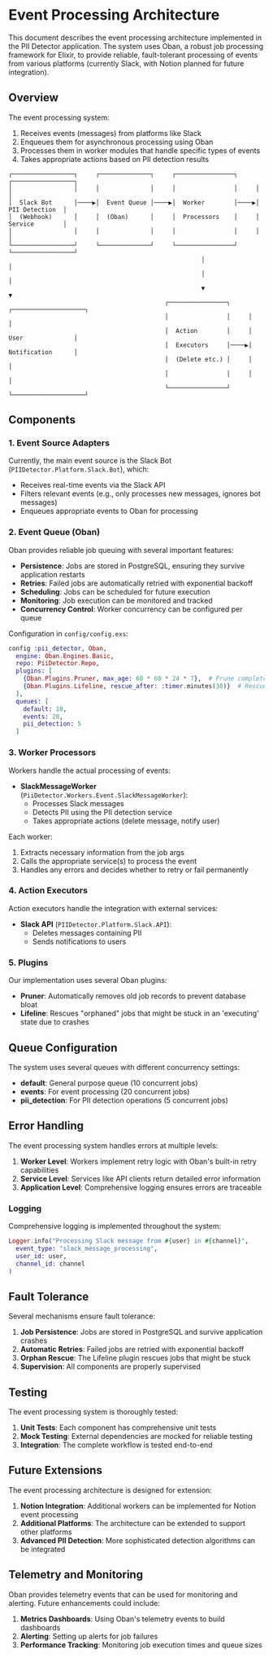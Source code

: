 # Event Processing Architecture

This document describes the event processing architecture implemented in the PII Detector application. The system uses Oban, a robust job processing framework for Elixir, to provide reliable, fault-tolerant processing of events from various platforms (currently Slack, with Notion planned for future integration).

## Overview

The event processing system:

1. Receives events (messages) from platforms like Slack
2. Enqueues them for asynchronous processing using Oban
3. Processes them in worker modules that handle specific types of events
4. Takes appropriate actions based on PII detection results

```
┌─────────────────┐     ┌──────────────┐     ┌────────────────┐     ┌─────────────────┐
│                 │     │              │     │                │     │                 │
│  Slack Bot      │────▶│  Event Queue │────▶│  Worker        │────▶│  PII Detection  │
│  (Webhook)      │     │  (Oban)      │     │  Processors    │     │  Service        │
│                 │     │              │     │                │     │                 │
└─────────────────┘     └──────────────┘     └────────────────┘     └─────────────────┘
                                                     │                       │
                                                     │                       │
                                                     ▼                       ▼
                                           ┌────────────────┐     ┌────────────────────┐
                                           │                │     │                    │
                                           │  Action        │     │  User              │
                                           │  Executors     │────▶│  Notification      │
                                           │  (Delete etc.) │     │                    │
                                           │                │     │                    │
                                           └────────────────┘     └────────────────────┘
```

## Components

### 1. Event Source Adapters

Currently, the main event source is the Slack Bot (`PIIDetector.Platform.Slack.Bot`), which:
- Receives real-time events via the Slack API
- Filters relevant events (e.g., only processes new messages, ignores bot messages)
- Enqueues appropriate events to Oban for processing

### 2. Event Queue (Oban)

Oban provides reliable job queuing with several important features:
- **Persistence**: Jobs are stored in PostgreSQL, ensuring they survive application restarts
- **Retries**: Failed jobs are automatically retried with exponential backoff
- **Scheduling**: Jobs can be scheduled for future execution
- **Monitoring**: Job execution can be monitored and tracked
- **Concurrency Control**: Worker concurrency can be configured per queue

Configuration in `config/config.exs`:
```elixir
config :pii_detector, Oban,
  engine: Oban.Engines.Basic,
  repo: PiiDetector.Repo,
  plugins: [
    {Oban.Plugins.Pruner, max_age: 60 * 60 * 24 * 7},  # Prune completed jobs after 7 days
    {Oban.Plugins.Lifeline, rescue_after: :timer.minutes(30)}  # Rescue orphaned jobs after 30 minutes
  ],
  queues: [
    default: 10,
    events: 20,
    pii_detection: 5
  ]
```

### 3. Worker Processors

Workers handle the actual processing of events:

- **SlackMessageWorker** (`PiiDetector.Workers.Event.SlackMessageWorker`): 
  - Processes Slack messages 
  - Detects PII using the PII detection service
  - Takes appropriate actions (delete message, notify user)

Each worker:
1. Extracts necessary information from the job args
2. Calls the appropriate service(s) to process the event
3. Handles any errors and decides whether to retry or fail permanently

### 4. Action Executors

Action executors handle the integration with external services:

- **Slack API** (`PIIDetector.Platform.Slack.API`):
  - Deletes messages containing PII
  - Sends notifications to users

### 5. Plugins

Our implementation uses several Oban plugins:

- **Pruner**: Automatically removes old job records to prevent database bloat
- **Lifeline**: Rescues "orphaned" jobs that might be stuck in an 'executing' state due to crashes

## Queue Configuration

The system uses several queues with different concurrency settings:

- **default**: General purpose queue (10 concurrent jobs)
- **events**: For event processing (20 concurrent jobs)
- **pii_detection**: For PII detection operations (5 concurrent jobs)

## Error Handling

The event processing system handles errors at multiple levels:

1. **Worker Level**: Workers implement retry logic with Oban's built-in retry capabilities
2. **Service Level**: Services like API clients return detailed error information
3. **Application Level**: Comprehensive logging ensures errors are traceable

### Logging

Comprehensive logging is implemented throughout the system:

```elixir
Logger.info("Processing Slack message from #{user} in #{channel}", 
  event_type: "slack_message_processing",
  user_id: user,
  channel_id: channel
)
```

## Fault Tolerance

Several mechanisms ensure fault tolerance:

1. **Job Persistence**: Jobs are stored in PostgreSQL and survive application crashes
2. **Automatic Retries**: Failed jobs are retried with exponential backoff
3. **Orphan Rescue**: The Lifeline plugin rescues jobs that might be stuck
4. **Supervision**: All components are properly supervised

## Testing

The event processing system is thoroughly tested:

1. **Unit Tests**: Each component has comprehensive unit tests
2. **Mock Testing**: External dependencies are mocked for reliable testing
3. **Integration**: The complete workflow is tested end-to-end

## Future Extensions

The event processing architecture is designed for extension:

1. **Notion Integration**: Additional workers can be implemented for Notion event processing
2. **Additional Platforms**: The architecture can be extended to support other platforms
3. **Advanced PII Detection**: More sophisticated detection algorithms can be integrated

## Telemetry and Monitoring

Oban provides telemetry events that can be used for monitoring and alerting. Future enhancements could include:

1. **Metrics Dashboards**: Using Oban's telemetry events to build dashboards
2. **Alerting**: Setting up alerts for job failures
3. **Performance Tracking**: Monitoring job execution times and queue sizes 